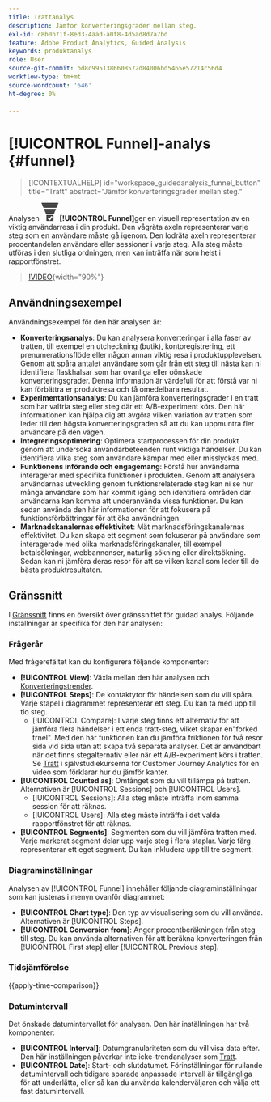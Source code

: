 ```yaml
---
title: Trattanalys
description: Jämför konverteringsgrader mellan steg.
exl-id: c8b0b71f-8ed3-4aad-a0f8-4d5ad8d7a7bd
feature: Adobe Product Analytics, Guided Analysis
keywords: produktanalys
role: User
source-git-commit: bd8c9951386608572d84006bd5465e57214c56d4
workflow-type: tm+mt
source-wordcount: '646'
ht-degree: 0%

---
```


# [!UICONTROL Funnel]-analys {#funnel}

<!-- markdownlint-disable MD034 -->

>[!CONTEXTUALHELP]
>id="workspace_guidedanalysis_funnel_button"
>title="Tratt"
>abstract="Jämför konverteringsgrader mellan steg."

<!-- markdownlint-enable MD034 -->

Analysen ![ConversionTrnel ](/help/assets/icons/ConversionFunnel.svg)**[!UICONTROL Funnel]**&#x200B;ger en visuell representation av en viktig användarresa i din produkt. Den vågräta axeln representerar varje steg som en användare måste gå igenom. Den lodräta axeln representerar procentandelen användare eller sessioner i varje steg. Alla steg måste utföras i den slutliga ordningen, men kan inträffa när som helst i rapportfönstret.

>[!VIDEO](https://video.tv.adobe.com/v/3421663/?quality=12&learn=on){width="90%"}

## Användningsexempel

Användningsexempel för den här analysen är:

* **Konverteringsanalys**: Du kan analysera konverteringar i alla faser av tratten, till exempel en utcheckning (butik), kontoregistrering, ett prenumerationsflöde eller någon annan viktig resa i produktupplevelsen. Genom att spåra antalet användare som går från ett steg till nästa kan ni identifiera flaskhalsar som har ovanliga eller oönskade konverteringsgrader. Denna information är värdefull för att förstå var ni kan förbättra er produktresa och få omedelbara resultat.
* **Experimentationsanalys**: Du kan jämföra konverteringsgrader i en tratt som har valfria steg eller steg där ett A/B-experiment körs. Den här informationen kan hjälpa dig att avgöra vilken variation av tratten som leder till den högsta konverteringsgraden så att du kan uppmuntra fler användare på den vägen.
* **Integreringsoptimering**: Optimera startprocessen för din produkt genom att undersöka användarbeteenden runt viktiga händelser. Du kan identifiera vilka steg som användare kämpar med eller misslyckas med.
* **Funktionens införande och engagemang**: Förstå hur användarna interagerar med specifika funktioner i produkten. Genom att analysera användarnas utveckling genom funktionsrelaterade steg kan ni se hur många användare som har kommit igång och identifiera områden där användarna kan komma att underanvända vissa funktioner. Du kan sedan använda den här informationen för att fokusera på funktionsförbättringar för att öka användningen.
* **Marknadskanalernas effektivitet**: Mät marknadsföringskanalernas effektivitet. Du kan skapa ett segment som fokuserar på användare som interagerade med olika marknadsföringskanaler, till exempel betalsökningar, webbannonser, naturlig sökning eller direktsökning. Sedan kan ni jämföra deras resor för att se vilken kanal som leder till de bästa produktresultaten.

## Gränssnitt

I [Gränssnitt](../overview.md#interface) finns en översikt över gränssnittet för guidad analys. Följande inställningar är specifika för den här analysen:

### Frågerår

Med frågerefältet kan du konfigurera följande komponenter:

* **[!UICONTROL View]**: Växla mellan den här analysen och [Konverteringstrender](conversion-trends.md).
* **[!UICONTROL Steps]**: De kontaktytor för händelsen som du vill spåra. Varje stapel i diagrammet representerar ett steg. Du kan ta med upp till tio steg.
   * [!UICONTROL Compare]: I varje steg finns ett alternativ för att jämföra flera händelser i ett enda tratt-steg, vilket skapar en&quot;forked trnel&quot;. Med den här funktionen kan du jämföra friktionen för två resor sida vid sida utan att skapa två separata analyser. Det är användbart när det finns stegalternativ eller när ett A/B-experiment körs i tratten. Se [Tratt](https://experienceleague.adobe.com/en/docs/customer-journey-analytics-learn/tutorials/guided-analysis/funnel) i självstudiekurserna för Customer Journey Analytics för en video som förklarar hur du jämför kanter.
* **[!UICONTROL Counted as]**: Omfånget som du vill tillämpa på tratten. Alternativen är [!UICONTROL Sessions] och [!UICONTROL Users].
   * [!UICONTROL Sessions]: Alla steg måste inträffa inom samma session för att räknas.
   * [!UICONTROL Users]: Alla steg måste inträffa i det valda rapportfönstret för att räknas.
* **[!UICONTROL Segments]**: Segmenten som du vill jämföra tratten med. Varje markerat segment delar upp varje steg i flera staplar. Varje färg representerar ett eget segment. Du kan inkludera upp till tre segment.

### Diagraminställningar

Analysen av [!UICONTROL Funnel] innehåller följande diagraminställningar som kan justeras i menyn ovanför diagrammet:

* **[!UICONTROL Chart type]**: Den typ av visualisering som du vill använda. Alternativen är [!UICONTROL Steps].
* **[!UICONTROL Conversion from]**: Anger procentberäkningen från steg till steg. Du kan använda alternativen för att beräkna konverteringen från [!UICONTROL First step] eller [!UICONTROL Previous step].

### Tidsjämförelse

{{apply-time-comparison}}



### Datumintervall

Det önskade datumintervallet för analysen. Den här inställningen har två komponenter:

* **[!UICONTROL Interval]**: Datumgranulariteten som du vill visa data efter. Den här inställningen påverkar inte icke-trendanalyser som [Tratt](funnel.md).
* **[!UICONTROL Date]**: Start- och slutdatumet. Förinställningar för rullande datumintervall och tidigare sparade anpassade intervall är tillgängliga för att underlätta, eller så kan du använda kalenderväljaren och välja ett fast datumintervall.

<!--
## Example

See below for an example of the analysis.

![Funnel time compare](../assets/funnel-compare.png)

-->
